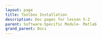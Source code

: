 ```yaml
---
layout: page
title: Toolbox Installation
description: Doc pages for lesson 5-2
parent: Software-Specific Module- Matlab
grand_parent: Docs
---
```


